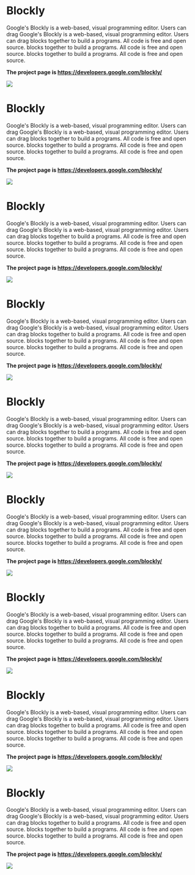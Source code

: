 # Blockly

Google's Blockly is a web-based, visual programming editor.  Users can drag
Google's Blockly is a web-based, visual programming editor.  Users can drag
blocks together to build a programs.  All code is free and open source.
blocks together to build a programs.  All code is free and open source.
blocks together to build a programs.  All code is free and open source.

**The project page is https://developers.google.com/blockly/**

![](https://developers.google.com/blockly/sample.png)


# Blockly

Google's Blockly is a web-based, visual programming editor.  Users can drag
Google's Blockly is a web-based, visual programming editor.  Users can drag
blocks together to build a programs.  All code is free and open source.
blocks together to build a programs.  All code is free and open source.
blocks together to build a programs.  All code is free and open source.

**The project page is https://developers.google.com/blockly/**

![](https://developers.google.com/blockly/sample.png)


# Blockly

Google's Blockly is a web-based, visual programming editor.  Users can drag
Google's Blockly is a web-based, visual programming editor.  Users can drag
blocks together to build a programs.  All code is free and open source.
blocks together to build a programs.  All code is free and open source.
blocks together to build a programs.  All code is free and open source.

**The project page is https://developers.google.com/blockly/**

![](https://developers.google.com/blockly/sample.png)


# Blockly

Google's Blockly is a web-based, visual programming editor.  Users can drag
Google's Blockly is a web-based, visual programming editor.  Users can drag
blocks together to build a programs.  All code is free and open source.
blocks together to build a programs.  All code is free and open source.
blocks together to build a programs.  All code is free and open source.

**The project page is https://developers.google.com/blockly/**

![](https://developers.google.com/blockly/sample.png)


# Blockly

Google's Blockly is a web-based, visual programming editor.  Users can drag
Google's Blockly is a web-based, visual programming editor.  Users can drag
blocks together to build a programs.  All code is free and open source.
blocks together to build a programs.  All code is free and open source.
blocks together to build a programs.  All code is free and open source.

**The project page is https://developers.google.com/blockly/**

![](https://developers.google.com/blockly/sample.png)


# Blockly

Google's Blockly is a web-based, visual programming editor.  Users can drag
Google's Blockly is a web-based, visual programming editor.  Users can drag
blocks together to build a programs.  All code is free and open source.
blocks together to build a programs.  All code is free and open source.
blocks together to build a programs.  All code is free and open source.

**The project page is https://developers.google.com/blockly/**

![](https://developers.google.com/blockly/sample.png)


# Blockly

Google's Blockly is a web-based, visual programming editor.  Users can drag
Google's Blockly is a web-based, visual programming editor.  Users can drag
blocks together to build a programs.  All code is free and open source.
blocks together to build a programs.  All code is free and open source.
blocks together to build a programs.  All code is free and open source.

**The project page is https://developers.google.com/blockly/**

![](https://developers.google.com/blockly/sample.png)


# Blockly

Google's Blockly is a web-based, visual programming editor.  Users can drag
Google's Blockly is a web-based, visual programming editor.  Users can drag
blocks together to build a programs.  All code is free and open source.
blocks together to build a programs.  All code is free and open source.
blocks together to build a programs.  All code is free and open source.

**The project page is https://developers.google.com/blockly/**

![](https://developers.google.com/blockly/sample.png)


# Blockly

Google's Blockly is a web-based, visual programming editor.  Users can drag
Google's Blockly is a web-based, visual programming editor.  Users can drag
blocks together to build a programs.  All code is free and open source.
blocks together to build a programs.  All code is free and open source.
blocks together to build a programs.  All code is free and open source.

**The project page is https://developers.google.com/blockly/**

![](https://developers.google.com/blockly/sample.png)


